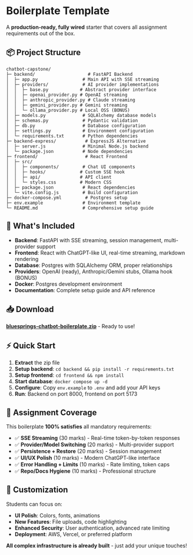 # Boilerplate Template

A **production-ready, fully wired** starter that covers all assignment requirements out of the box.

## 📦 Project Structure

```
chatbot-capstone/
├─ backend/                    # FastAPI Backend
│  ├─ app.py                 # Main API with SSE streaming
│  ├─ providers/             # AI provider implementations
│  │  ├─ base.py            # Abstract provider interface
│  │  ├─ openai_provider.py # OpenAI streaming
│  │  ├─ anthropic_provider.py # Claude streaming
│  │  ├─ gemini_provider.py # Gemini streaming
│  │  └─ ollama_provider.py # Local OSS (BONUS)
│  ├─ models.py              # SQLAlchemy database models
│  ├─ schemas.py             # Pydantic validation
│  ├─ db.py                  # Database configuration
│  ├─ settings.py            # Environment configuration
│  └─ requirements.txt       # Python dependencies
├─ backend-express/           # ExpressJS Alternative
│  ├─ server.js              # Minimal Node.js backend
│  └─ package.json           # Node dependencies
├─ frontend/                  # React Frontend
│  ├─ src/
│  │  ├─ components/         # Chat UI components
│  │  ├─ hooks/             # Custom SSE hook
│  │  ├─ api/               # API client
│  │  └─ styles.css         # Modern CSS
│  ├─ package.json           # React dependencies
│  └─ vite.config.js         # Build configuration
├─ docker-compose.yml         # Postgres setup
├─ env.example               # Environment template
└─ README.md                 # Comprehensive setup guide
```

## 🚀 What's Included

- **Backend**: FastAPI with SSE streaming, session management, multi-provider support
- **Frontend**: React with ChatGPT-like UI, real-time streaming, markdown rendering
- **Database**: Postgres with SQLAlchemy ORM, proper relationships
- **Providers**: OpenAI (ready), Anthropic/Gemini stubs, Ollama hook (BONUS)
- **Docker**: Postgres development environment
- **Documentation**: Complete setup guide and API reference

## 📥 Download

**[bluesprings-chatbot-boilerplate.zip](bluesprings-chatbot-boilerplate.zip)** - Ready to use!

## ⚡ Quick Start

1. **Extract** the zip file
2. **Setup backend**: `cd backend && pip install -r requirements.txt`
3. **Setup frontend**: `cd frontend && npm install`
4. **Start database**: `docker compose up -d`
5. **Configure**: Copy `env.example` to `.env` and add your API keys
6. **Run**: Backend on port 8000, frontend on port 5173

## 🎯 Assignment Coverage

This boilerplate **100% satisfies** all mandatory requirements:
- ✅ **SSE Streaming** (30 marks) - Real-time token-by-token responses
- ✅ **Provider/Model Switching** (20 marks) - Multi-provider support
- ✅ **Persistence + Restore** (20 marks) - Session management
- ✅ **UI/UX Polish** (10 marks) - Modern ChatGPT-like interface
- ✅ **Error Handling + Limits** (10 marks) - Rate limiting, token caps
- ✅ **Repo/Docs Hygiene** (10 marks) - Professional structure

## 🔧 Customization

Students can focus on:
- **UI Polish**: Colors, fonts, animations
- **New Features**: File uploads, code highlighting
- **Enhanced Security**: User authentication, advanced rate limiting
- **Deployment**: AWS, Vercel, or preferred platform

**All complex infrastructure is already built** - just add your unique touches!
